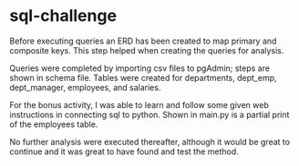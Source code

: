 # sql-challenge

Before executing queries an ERD has been created to map primary and composite keys. This step helped when creating the queries for analysis. 

Queries were completed by importing csv files to pgAdmin; steps are shown in schema file. Tables were created for departments, dept_emp, dept_manager, employees, and salaries. 


For the bonus activity, I was able to learn and follow some given web instructions in connecting sql to python. Shown in main.py is a partial print of the employees table. 

No further analysis were executed thereafter, although it would be great to continue and it was great to have found and test the method. 

